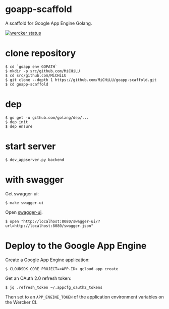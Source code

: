 # goapp-scaffold
A scaffold for Google App Engine Golang.

[![wercker status](https://app.wercker.com/status/01a88b7c9b69392341715dc7b9a234ba/m/master "wercker status")](https://app.wercker.com/project/byKey/01a88b7c9b69392341715dc7b9a234ba)

# clone repository

    $ cd `goapp env GOPATH`
    $ mkdir -p src/github.com/MiCHiLU
    $ cd src/github.com/MiCHiLU
    $ git clone --depth 1 https://github.com/MiCHiLU/goapp-scaffold.git
    $ cd goapp-scaffold

# dep

    $ go get -u github.com/golang/dep/...
    $ dep init
    $ dep ensure

# start server

    $ dev_appserver.py backend

# with swagger

Get swagger-ui:

    $ make swagger-ui

Open [swagger-ui](http://localhost:8080/swagger-ui/?url=http://localhost:8080/swagger.json).

    $ open "http://localhost:8080/swagger-ui/?url=http://localhost:8080/swagger.json"

# Deploy to the Google App Engine

Create a Google App Engine application:

    $ CLOUDSDK_CORE_PROJECT=<APP-ID> gcloud app create

Get an OAuth 2.0 refresh token:

    $ jq .refresh_token ~/.appcfg_oauth2_tokens

Then set to an `APP_ENGINE_TOKEN` of the application environment variables on the Wercker CI.
